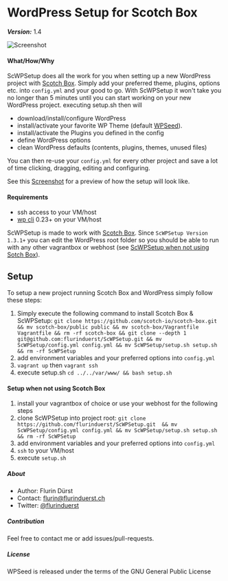 # WordPress Setup for Scotch Box
***Version:*** 1.4

![Screenshot](http://flurinduerst.ch/web/ScWPSetup/scotch_plus_wp.png)

#### What/How/Why
ScWPSetup does all the work for you when setting up a new WordPress project with [Scotch Box](https://box.scotch.io/). Simply add your preferred theme, plugins, options etc. into `config.yml` and your good to go. With ScWPSetup it won't take you no longer than 5 minutes until you can start working on your new WordPress project.
executing setup.sh then will
- download/install/configure WordPress
- install/activate your favorite WP Theme (default [WPSeed](https://wpseed.org)).
- install/activate the Plugins you defined in the config
- define WordPress options
- clean WordPress defaults (contents, plugins, themes, unused files)

You can then re-use your `config.yml` for every other project and save a lot of time clicking, dragging, editing and configuring.

See this [Screenshot](http://flurinduerst.ch/web/ScWPSetup/setup_screenshot.png) for a preview of how the setup will look like.

#### Requirements
- ssh access to your VM/host
- [wp cli](https://wp-cli.org/) 0.23+ on your VM/host

ScWPSetup is made to work with [Scotch Box](https://box.scotch.io/). Since `ScWPSetup Version 1.3.1+` you can edit the WordPress root folder so you should be able to run with any other vagrantbox or webhost (see [ScWPSetup when not using Sotch Box](https://github.com/flurinduerst/ScWPSetup#setup-when-not-using-scotch-box)).


## Setup
To setup a new project running Scotch Box and WordPress simply follow these steps:

1. Simply execute the following command to install Scotch Box & ScWPSetup:
`git clone https://github.com/scotch-io/scotch-box.git && mv scotch-box/public public && mv scotch-box/Vagrantfile Vagrantfile && rm -rf scotch-box && git clone --depth 1 git@github.com:flurinduerst/ScWPSetup.git && mv ScWPSetup/config.yml config.yml && mv ScWPSetup/setup.sh setup.sh && rm -rf ScWPSetup`
2. add environment variables and your preferred options into `config.yml`
4. `vagrant up` then `vagrant ssh`
5. execute setup.sh `cd ../../var/www/ && bash setup.sh`


#### Setup when not using Scotch Box
1. install your vagrantbox of choice or use your webhost for the following steps
2. clone ScWPSetup into project root: `git clone https://github.com/flurinduerst/ScWPSetup.git  && mv ScWPSetup/config.yml config.yml && mv ScWPSetup/setup.sh setup.sh && rm -rf ScWPSetup`
3. add environment variables and your preferred options into `config.yml`
4. `ssh` to your VM/host
5. execute `setup.sh`


##### About
* Author: Flurin Dürst
* Contact: [flurin@flurinduerst.ch](mailto:flurin@flurinduerst.ch)
* Twitter: [@flurinduerst](https://twitter.com/flurinduerst)

##### Contribution
Feel free to contact me or add issues/pull-requests.

##### License
WPSeed is released under the terms of the GNU General Public License
